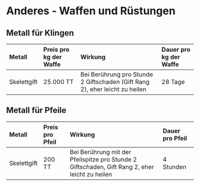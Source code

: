 # Anderes - Waffen und Rüstungen

## Metall für Klingen

| Metall | Preis pro kg der Waffe | Wirkung | Dauer pro kg der Waffe |
| :--- | :--- | :--- | :--- |
| Skelettgift | 25.000 TT | Bei Berührung pro Stunde 2 Giftschaden \(Gift Rang 2\), eher leicht zu heilen | 28 Tage |

## Metall für Pfeile

| Metall | Preis pro Pfeil | Wirkung | Dauer pro Pfeil |
| :--- | :--- | :--- | :--- |
| Skelettgift | 200 TT | Bei Berührung mit der Pfeilspitze pro Stunde 2 Giftschaden, Gift Rang 2, eher leicht zu heilen | 4 Stunden |


